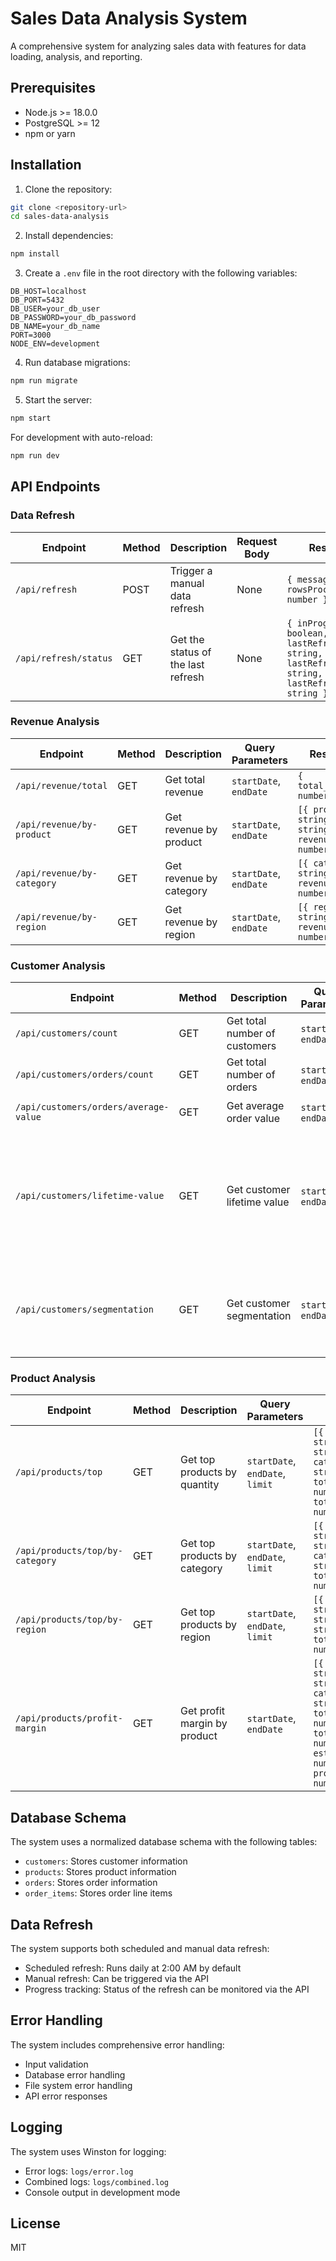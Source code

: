 # Sales Data Analysis System

A comprehensive system for analyzing sales data with features for data loading, analysis, and reporting.

## Prerequisites

- Node.js >= 18.0.0
- PostgreSQL >= 12
- npm or yarn

## Installation

1. Clone the repository:
```bash
git clone <repository-url>
cd sales-data-analysis
```

2. Install dependencies:
```bash
npm install
```

3. Create a `.env` file in the root directory with the following variables:
```env
DB_HOST=localhost
DB_PORT=5432
DB_USER=your_db_user
DB_PASSWORD=your_db_password
DB_NAME=your_db_name
PORT=3000
NODE_ENV=development
```

4. Run database migrations:
```bash
npm run migrate
```

5. Start the server:
```bash
npm start
```

For development with auto-reload:
```bash
npm run dev
```

## API Endpoints

### Data Refresh

| Endpoint | Method | Description | Request Body | Response |
|----------|--------|-------------|--------------|----------|
| `/api/refresh` | POST | Trigger a manual data refresh | None | `{ message: string, rowsProcessed: number }` |
| `/api/refresh/status` | GET | Get the status of the last refresh | None | `{ inProgress: boolean, lastRefreshTime: string, lastRefreshStatus: string, lastRefreshError: string }` |

### Revenue Analysis

| Endpoint | Method | Description | Query Parameters | Response |
|----------|--------|-------------|------------------|----------|
| `/api/revenue/total` | GET | Get total revenue | `startDate`, `endDate` | `{ total_revenue: number }` |
| `/api/revenue/by-product` | GET | Get revenue by product | `startDate`, `endDate` | `[{ product_id: string, name: string, revenue: number }]` |
| `/api/revenue/by-category` | GET | Get revenue by category | `startDate`, `endDate` | `[{ category: string, revenue: number }]` |
| `/api/revenue/by-region` | GET | Get revenue by region | `startDate`, `endDate` | `[{ region: string, revenue: number }]` |

### Customer Analysis

| Endpoint | Method | Description | Query Parameters | Response |
|----------|--------|-------------|------------------|----------|
| `/api/customers/count` | GET | Get total number of customers | `startDate`, `endDate` | `{ total_customers: number }` |
| `/api/customers/orders/count` | GET | Get total number of orders | `startDate`, `endDate` | `{ total_orders: number }` |
| `/api/customers/orders/average-value` | GET | Get average order value | `startDate`, `endDate` | `{ average_order_value: number }` |
| `/api/customers/lifetime-value` | GET | Get customer lifetime value | `startDate`, `endDate` | `[{ customer_id: string, name: string, email: string, total_orders: number, total_spent: number, avg_order_value: number, first_purchase: string, last_purchase: string }]` |
| `/api/customers/segmentation` | GET | Get customer segmentation | `startDate`, `endDate` | `[{ customer_id: string, name: string, segment: string, order_count: number, total_spent: number, avg_order_value: number, days_active: number }]` |

### Product Analysis

| Endpoint | Method | Description | Query Parameters | Response |
|----------|--------|-------------|------------------|----------|
| `/api/products/top` | GET | Get top products by quantity | `startDate`, `endDate`, `limit` | `[{ product_id: string, name: string, category: string, total_quantity: number, total_revenue: number }]` |
| `/api/products/top/by-category` | GET | Get top products by category | `startDate`, `endDate`, `limit` | `[{ product_id: string, name: string, category: string, total_quantity: number }]` |
| `/api/products/top/by-region` | GET | Get top products by region | `startDate`, `endDate`, `limit` | `[{ product_id: string, name: string, region: string, total_quantity: number }]` |
| `/api/products/profit-margin` | GET | Get profit margin by product | `startDate`, `endDate` | `[{ product_id: string, name: string, category: string, total_quantity: number, total_revenue: number, estimated_cost: number, profit_margin: number }]` |

## Database Schema

The system uses a normalized database schema with the following tables:

- `customers`: Stores customer information
- `products`: Stores product information
- `orders`: Stores order information
- `order_items`: Stores order line items

## Data Refresh

The system supports both scheduled and manual data refresh:

- Scheduled refresh: Runs daily at 2:00 AM by default
- Manual refresh: Can be triggered via the API
- Progress tracking: Status of the refresh can be monitored via the API

## Error Handling

The system includes comprehensive error handling:

- Input validation
- Database error handling
- File system error handling
- API error responses

## Logging

The system uses Winston for logging:

- Error logs: `logs/error.log`
- Combined logs: `logs/combined.log`
- Console output in development mode

## License

MIT 